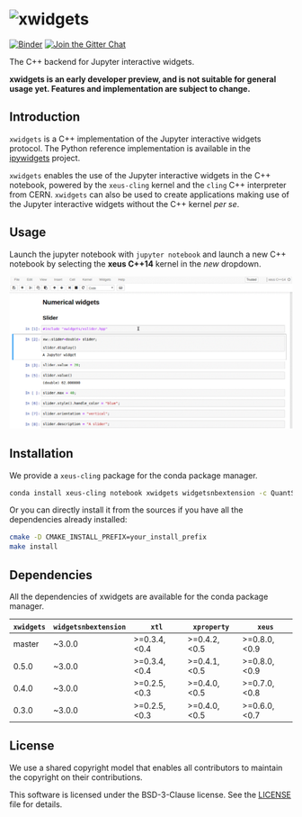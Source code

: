 # ![xwidgets](http://quantstack.net/assets/images/xwidgets.svg)

[![Binder](https://img.shields.io/badge/launch-binder-brightgreen.svg)](https://beta.mybinder.org/v2/gh/QuantStack/xwidgets/0.5.0?filepath=notebooks/xwidgets.ipynb)
[![Join the Gitter Chat](https://badges.gitter.im/Join%20Chat.svg)](https://gitter.im/QuantStack/Lobby?utm_source=badge&utm_medium=badge&utm_campaign=pr-badge&utm_content=badge)

The C++ backend for Jupyter interactive widgets.

**xwidgets is an early developer preview, and is not suitable for general usage yet. Features and implementation are subject to change.**

## Introduction

`xwidgets` is a C++ implementation of the Jupyter interactive widgets protocol. The Python reference implementation is available in the [ipywidgets](https://github.com/jupyter-widgets/ipywidgets) project.

`xwidgets` enables the use of the Jupyter interactive widgets in the C++ notebook, powered by the `xeus-cling` kernel and the `cling` C++ interpreter from CERN. `xwidgets` can also be used to create applications making use of the Jupyter interactive widgets without the C++ kernel *per se*.

## Usage

Launch the jupyter notebook with `jupyter notebook` and launch a new C++ notebook by selecting the **xeus C++14** kernel in the *new* dropdown.

![Widgets](widgets.gif)

## Installation

We provide a `xeus-cling` package for the conda package manager.

```bash
conda install xeus-cling notebook xwidgets widgetsnbextension -c QuantStack
```

Or you can directly install it from the sources if you have all the dependencies already installed:

```bash
cmake -D CMAKE_INSTALL_PREFIX=your_install_prefix
make install
```

## Dependencies

All the dependencies of xwidgets are available for the conda package manager. 

| `xwidgets` | `widgetsnbextension`  |     `xtl`      | `xproperty`   | `xeus`       |
|------------|-----------------------|----------------|---------------|--------------|
|  master    |      ~3.0.0           |  >=0.3.4,<0.4  | >=0.4.2,<0.5  | >=0.8.0,<0.9 |
|  0.5.0     |      ~3.0.0           |  >=0.3.4,<0.4  | >=0.4.1,<0.5  | >=0.8.0,<0.9 |
|  0.4.0     |      ~3.0.0           |  >=0.2.5,<0.3  | >=0.4.0,<0.5  | >=0.7.0,<0.8 |
|  0.3.0     |      ~3.0.0           |  >=0.2.5,<0.3  | >=0.4.0,<0.5  | >=0.6.0,<0.7 |

## License

We use a shared copyright model that enables all contributors to maintain the
copyright on their contributions.

This software is licensed under the BSD-3-Clause license. See the [LICENSE](LICENSE) file for details.
